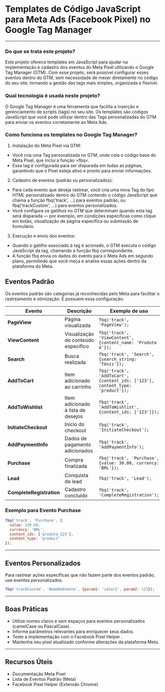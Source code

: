 # Templates de Código JavaScript para Meta Ads (Facebook Pixel) no Google Tag Manager

---

### Do que se trata este projeto?
Este projeto oferece templates em JavaScript para ajudar na implementação e cadastro dos eventos do Meta Pixel utilizando o Google Tag Manager (GTM). Com esse projeto, será possível configurar esses eventos dentro do GTM, sem necessidade de mexer diretamente no código do seu site, tornando a gestão das tags mais simples, organizada e flexível.

### Qual tecnologia é usada neste projeto?
O Google Tag Manager é uma ferramenta que facilita a inserção e gerenciamento de scripts (tags) no seu site. Os templates são códigos JavaScript que você pode utilizar dentro das Tags personalizadas do GTM para enviar os eventos corretamente ao Meta Ads.

### Como funciona os templates no Google Tag Manager?
1) Instalação do Meta Pixel via GTM:
- Você cria uma Tag personalizada no GTM, onde cola o código base do Meta Pixel, que inclui a função >fbq<.
- Essa tag é configurada para ser disparada em todas as páginas, garantindo que o Pixel esteja ativo e pronto para enviar informações.

2) Cadastro de eventos (padrão ou personalizados):
- Para cada evento que deseja rastrear, você cria uma nova Tag do tipo HTML personalizado dentro do GTM contendo o código JavaScript que chama a função fbq('track', ...) para eventos padrão, ou fbq('trackCustom', ...) para eventos personalizados.
- Você configura os gatilhos no GTM que determinam quando esta tag será disparada — por exemplo, em condições específicas como clique em botão, visualização de página específica ou submissão de formulário.

3) Execução e envio dos eventos:
- Quando o gatilho associado à tag é acionado, o GTM executa o código JavaScript da tag, chamando a função fbq correspondente.
- A função fbq envia os dados do evento para o Meta Ads em segundo plano, permitindo que você meça e analise essas ações dentro da plataforma do Meta.

## Eventos Padrão

Os eventos padrão são categorias já reconhecidas pelo Meta para facilitar o rastreamento e otimização. E possuem essa configuração:

| Evento               | Descrição                                   | Exemplo de uso                                      |
|----------------------|---------------------------------------------|----------------------------------------------------|
| **PageView**         | Página visualizada                           | `fbq('track', 'PageView');`                         |
| **ViewContent**      | Visualização de conteúdo específico          | `fbq('track', 'ViewContent', {content_name: 'Produto A'});` |
| **Search**           | Busca realizada                              | `fbq('track', 'Search', {search_string: 'Tênis'});`|
| **AddToCart**        | Item adicionado ao carrinho                  | `fbq('track', 'AddToCart', {content_ids: ['123'], content_type: 'product'});` |
| **AddToWishlist**    | Item adicionado à lista de desejos           | `fbq('track', 'AddToWishlist', {content_ids: ['123']});`|
| **InitiateCheckout** | Início do checkout                           | `fbq('track', 'InitiateCheckout');`                 |
| **AddPaymentInfo**   | Dados de pagamento adicionados                | `fbq('track', 'AddPaymentInfo');`                   |
| **Purchase**         | Compra finalizada                            | `fbq('track', 'Purchase', {value: 30.00, currency: 'BRL'});` |
| **Lead**             | Conquista de lead                            | `fbq('track', 'Lead');`                              |
| **CompleteRegistration**| Cadastro concluído                       | `fbq('track', 'CompleteRegistration');`             |

### Exemplo para Evento Purchase

```javascript
fbq('track', 'Purchase', {
  value: 150.00,
  currency: 'BRL',
  content_ids: ['produto_123'],
  content_type: 'product'
});
````

---


## Eventos Personalizados

Para rastrear ações específicas que não fazem parte dos eventos padrão, use eventos personalizados.

```javascript
fbq('trackCustom', 'NomeDoEvento', {param1: 'valor1', param2: 123});
```
---

## Boas Práticas
- Utilize nomes claros e sem espaços para eventos personalizados (camelCase ou PascalCase).
- Informe parâmetros relevantes para enriquecer seus dados.
- Teste a implementação com o Facebook Pixel Helper .
- Mantenha seu pixel atualizado conforme alterações da plataforma Meta.

---

## Recursos Úteis
- Documentação Meta Pixel
- Lista de Eventos Padrão (Meta)
- Facebook Pixel Helper (Extensão Chrome)
